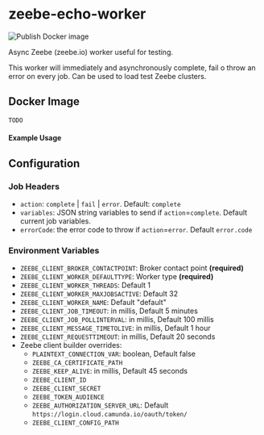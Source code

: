# zeebe-echo-worker
![Publish Docker image](https://github.com/pabloromanelli/zeebe-echo-worker/workflows/Publish%20Docker%20image/badge.svg)

Async Zeebe (zeebe.io) worker useful for testing.

This worker will immediately and asynchronously complete, fail o throw an error on every job.
Can be used to load test Zeebe clusters.

## Docker Image
```
TODO
```

#### Example Usage

## Configuration
### Job Headers
- `action`: `complete` | `fail` | `error`. Default: `complete`
- `variables`: JSON string variables to send if `action`=`complete`. Default current job variables.
- `errorCode`: the error code to throw if `action`=`error`. Default `error.code`

### Environment Variables
- `ZEEBE_CLIENT_BROKER_CONTACTPOINT`: Broker contact point **(required)**
- `ZEEBE_CLIENT_WORKER_DEFAULTTYPE`: Worker type **(required)**
- `ZEEBE_CLIENT_WORKER_THREADS`: Default 1
- `ZEEBE_CLIENT_WORKER_MAXJOBSACTIVE`: Default 32
- `ZEEBE_CLIENT_WORKER_NAME`: Default "default"
- `ZEEBE_CLIENT_JOB_TIMEOUT`: in millis, Default 5 minutes
- `ZEEBE_CLIENT_JOB_POLLINTERVAL`: in millis, Default 100 millis
- `ZEEBE_CLIENT_MESSAGE_TIMETOLIVE`: in millis, Default 1 hour
- `ZEEBE_CLIENT_REQUESTTIMEOUT`: in millis, Default 20 seconds
- Zeebe client builder overrides:
    - `PLAINTEXT_CONNECTION_VAR`: boolean, Default false
    - `ZEEBE_CA_CERTIFICATE_PATH`
    - `ZEEBE_KEEP_ALIVE`: in millis, Default 45 seconds
    - `ZEEBE_CLIENT_ID`
    - `ZEEBE_CLIENT_SECRET`
    - `ZEEBE_TOKEN_AUDIENCE`
    - `ZEEBE_AUTHORIZATION_SERVER_URL`: Default `https://login.cloud.camunda.io/oauth/token/`
    - `ZEEBE_CLIENT_CONFIG_PATH`
